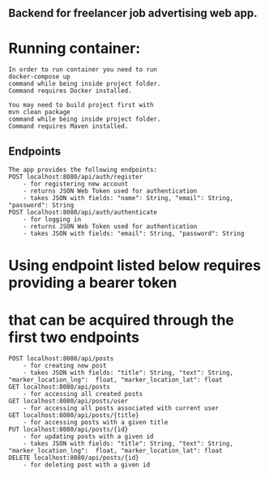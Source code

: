## Backend for freelancer job advertising web app.

# Running container:
    In order to run container you need to run 
    docker-compose up
    command while being inside project folder.
    Command requires Docker installed.

    You may need to build project first with
    mvn clean package 
    command while being inside project folder.
    Command requires Maven installed.

## Endpoints
    The app provides the following endpoints:
    POST localhost:8080/api/auth/register 
        - for registering new account
        - returns JSON Web Token used for authentication
        - takes JSON with fields: "name": String, "email": String, "password": String
    POST localhost:8080/api/auth/authenticate 
        - for logging in
        - returns JSON Web Token used for authentication
        - takes JSON with fields: "email": String, "password": String
    
# Using endpoint listed below requires providing a bearer token
# that can be acquired through the first two endpoints

    POST localhost:8080/api/posts
        - for creating new post
        - takes JSON with fields: "title": String, "text": String, "marker_location_lng":  float, "marker_location_lat": float
    GET localhost:8080/api/posts
        - for accessing all created posts
    GET localhost:8080/api/posts/user
        - for accessing all posts associated with current user
    GET localhost:8080/api/posts/{title}
        - for accessing posts with a given title
    PUT localhost:8080/api/posts/{id}
        - for updating posts with a given id
        - takes JSON with fields: "title": String, "text": String, "marker_location_lng":  float, "marker_location_lat": float
    DELETE localhost:8080/api/posts/{id}
        - for deleting post with a given id



